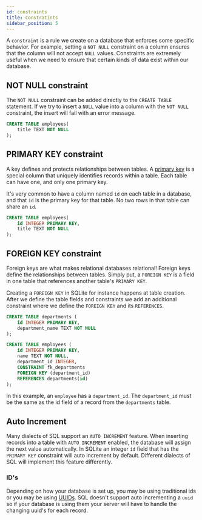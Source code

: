 ```yaml
---
id: constraints
title: Constratints
sidebar_position: 5
---
```


A `constraint` is a rule we create on a database that enforces some specific behavior. For example, setting a `NOT NULL` constraint on a column ensures that the column will not accept `NULL` values. Constraints are extremely useful when we need to ensure that certain kinds of data exist within our database.

## NOT NULL constraint

The `NOT NULL` constraint can be added directly to the `CREATE TABLE` statement. If we try to insert a `NULL` value into a column with the `NOT NULL` constraint, the insert will fail with an error message.

```sql {2}
CREATE TABLE employees(
    title TEXT NOT NULL
);
```

## PRIMARY KEY constraint

A key defines and protects relationships between tables. A [primary key](https://en.wikipedia.org/wiki/Primary_key) is a special column that uniquely identifies records within a table. Each table can have one, and only one primary key.

It's very common to have a column named `id` on each table in a database, and that `id` is the primary key for that table. No two rows in that table can share an `id`.

```sql {2}
CREATE TABLE employees(
    id INTEGER PRIMARY KEY,
    title TEXT NOT NULL
);
```

## FOREIGN KEY constraint

Foreign keys are what makes relational databases relational! Foreign keys define the relationships between tables. Simply put, a `FOREIGN KEY` is a field in one table that references another table's `PRIMARY KEY`.

Creating a `FOREIGN KEY` in SQLite for instance happens at table creation. After we define the table fields and constraints we add an additional constraint where we define the `FOREIGN KEY` and its `REFERENCES`.

```sql
CREATE TABLE departments (
    id INTEGER PRIMARY KEY,
    department_name TEXT NOT NULL
);

CREATE TABLE employees (
    id INTEGER PRIMARY KEY,
    name TEXT NOT NULL,
    department_id INTEGER,
    CONSTRAINT fk_departments
    FOREIGN KEY (department_id)
    REFERENCES departments(id)
);
```

In this example, an `employee` has a `department_id`. The `department_id` must be the same as the id field of a record from the `departments` table.

## Auto Increment

Many dialects of SQL support an `AUTO INCREMENT` feature. When inserting records into a table with `AUTO INCREMENT` enabled, the database will assign the next value automatically. In SQLite an integer `id` field that has the `PRIMARY KEY` constraint will auto increment by default. Different dialects of SQL will implement this feature differently.

### ID's

Depending on how your database is set up, you may be using traditional ids or you may be using [UUIDs](https://en.wikipedia.org/wiki/Universally_unique_identifier). SQL doesn't support auto incrementing a `uuid` so if your database is using them your server will have to handle the changing uuid's for each record.
